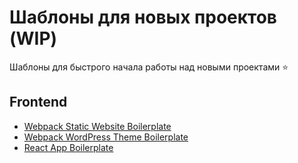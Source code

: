 # Шаблоны для новых проектов (WIP)
Шаблоны для быстрого начала работы над новыми проектами :star: 

## Frontend
- [Webpack Static Website Boilerplate](/webpack-static-boilerplate)
- [Webpack WordPress Theme Boilerplate](/webpack-wordpress-boilerplate)
- [React App Boilerplate](/cra-template-slamach)
